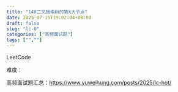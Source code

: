 ```yaml
---
title: "140二叉搜索树的第k大节点"
date: 2025-07-15T19:02:04+08:00
draft: false
slug: "lc-0"
categories: ["高频面试题"]
tags: ["",""]
---
```


LeetCode

难度：

高频面试题汇总：https://www.yuweihung.com/posts/2025/lc-hot/

<!--more-->

```cpp

```
